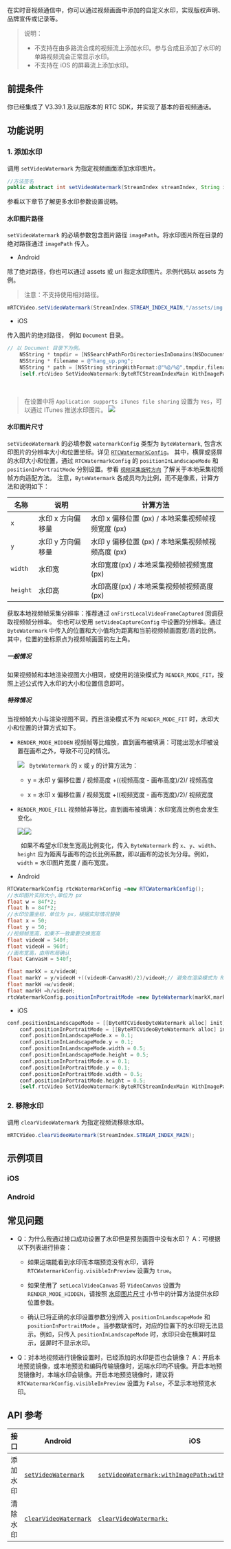 在实时音视频通信中，你可以通过视频画面中添加的自定义水印，实现版权声明、品牌宣传或记录等。

> 说明：
> - 不支持在由多路流合成的视频流上添加水印。参与合成且添加了水印的单路视频流会正常显示水印。
> - 不支持在 iOS 的屏幕流上添加水印。

## 前提条件

你已经集成了 V3.39.1 及以后版本的 RTC SDK，并实现了基本的音视频通话。

## 功能说明

### 1. 添加水印
	

调用 `setVideoWatermark` 为指定视频画面添加水印图片。

```java
//方法签名
public abstract int setVideoWatermark(StreamIndex streamIndex, String imagePath, RTCWatermarkConfig watermarkConfig);
```

参看以下章节了解更多水印参数设置说明。

#### 水印图片路径

`setVideoWatermark` 的必填参数包含图片路径 `imagePath`。将水印图片所在目录的绝对路径通过 `imagePath` 传入。

- Android
	

除了绝对路径，你也可以通过 assets 或 uri 指定水印图片。示例代码以 assets 为例。

> 注意：不支持使用相对路径。

```java
mRTCVideo.setVideoWatermark(StreamIndex.STREAM_INDEX_MAIN,"/assets/img.png",rtcWatermarkConfig);
```

- iOS
	

传入图片的绝对路径， 例如 `Document` 目录。

```objectivec
// 以 Document 目录下为例。
    NSString * tmpdir = [NSSearchPathForDirectoriesInDomains(NSDocumentDirectory, NSUserDomainMask, YES) firstObject];
    NSString * filename = @"hang_up.png";
    NSString * path = [NSString stringWithFormat:@"%@/%@",tmpdir,filename];
    [self.rtcVideo SetVideoWatermark:ByteRTCStreamIndexMain WithImagePath:path WithRtcWatermarkConfig:conf];
```

<br>

> 在设置中将 `Application supports iTunes file sharing` 设置为 `Yes`，可以通过 ITunes 推送水印图片。
> ![](https://portal.volccdn.com/obj/volcfe/cloud-universal-doc/upload_6954fe67e81ae3fe1aa8d3b63a2e2165.png)

<span id="watermark-size"><span>
#### 水印图片尺寸

`setVideoWatermark` 的必填参数 `watermarkConfig` 类型为 `ByteWatermark`, 包含水印图片的分辨率大小和位置坐标。详见 [`RTCWatermarkConfig`](Android-keytype.md#bytewatermark)。
其中，横屏或竖屏的水印大小和位置，通过 `RTCWatermarkConfig` 的 `positionInLandscapeMode` 和 `positionInPortraitMode` 分别设置。参看 [`视频采集旋转方向`](https://www.volcengine.com/docs/6348/106458) 了解关于本地采集视频帧方向适配方法。 注意，`ByteWatermark` 各成员均为比例，而不是像素，计算方法和说明如下：

| 名称 | 说明 | 计算方法 |
| --- | --- | --- |
| `x` | 水印 x 方向偏移量 | 水印 x 偏移位置 (px) / 本地采集视频帧视频宽度 (px) |
| `y` | 水印 y 方向偏移量 | 水印 y 偏移位置 (px) / 本地采集视频帧视频高度 (px) |
| `width` | 水印宽 | 水印宽度(px) / 本地采集视频帧视频宽度 (px) |
| `height` | 水印高 | 水印高度(px) / 本地采集视频帧视频高度 (px) |


获取本地视频帧采集分辨率：推荐通过 `onFirstLocalVideoFrameCaptured` 回调获取视频帧分辨率。 你也可以使用 `setVideoCaptureConfig` 中设置的分辨率。通过 `ByteWatermark` 中传入的位置和大小值均为距离和当前视频帧画面宽/高的比例。其中，位置的坐标原点为视频帧画面的左上角。

##### 一般情况

如果视频帧和本地渲染视图大小相同，或使用的渲染模式为 `RENDER_MODE_FIT`，按照上述公式传入水印的大小和位置信息即可。

##### 特殊情况

当视频帧大小与渲染视图不同，而且渲染模式不为 `RENDER_MODE_FIT` 时，水印大小和位置的计算方式如下。

- `RENDER_MODE_HIDDEN` 视频帧等比缩放，直到画布被填满：可能出现水印被设置在画布之外，导致不可见的情况。
	
	![](https://portal.volccdn.com/obj/volcfe/cloud-universal-doc/upload_b0f7290249b0720a16799608f5646979.png)
	  `ByteWatermark` 的 `x` 或 `y` 的计算方法为：
	
	- y = 水印 y 偏移位置 / 视频高度 +((视频高度 - 画布高度)/2)/ 视频高度
		
	- x = 水印 x 偏移位置 / 视频宽度 +((视频宽度 - 画布宽度)/2)/ 视频宽度
		
	
- `RENDER_MODE_FILL` 视频帧非等比，直到画布被填满：水印宽高比例也会发生变化。
	
	![](https://portal.volccdn.com/obj/volcfe/cloud-universal-doc/upload_9b69825847c63edbcff5ad54945e2ad7.png)![](https://portal.volccdn.com/obj/volcfe/cloud-universal-doc/upload_c589abc5ad7281fed9b3b691fee60937.png)
	
	  如果不希望水印发生宽高比例变化，传入 `ByteWatermark` 的 `x`、`y`、`width`、`height` 应为距离与画布的边长比例系数，即以画布的边长为分母。例如，`width` = 水印图片宽度 / 画布宽度。
	
- Android
	

```java
RTCWatermarkConfig rtcWatermarkConfig =new RTCWatermarkConfig();
//水印图片实际大小,单位为 px
float w = 84f*2;
float h = 84f*2;
//水印位置坐标，单位为 px，根据实际情况替换
float x = 50;
float y = 50;
//视频帧宽高，如果不一致需要交换宽高
float videoW = 540f;
float videoH = 960f;
//画布宽高，由用布局确认
float CanvasH = 540f;

float markX = x/videoW;
float markY = y/videoH +((videoH-CanvasH)/2)/videoH;// 避免在渲染模式为 RENDER_MODE_HIDDEN 下水印出现在画布外。
float markW =w/videoW;
float markH =h/videoH;
rtcWatermarkConfig.positionInPortraitMode =new ByteWatermark(markX,markY,markW,markH);
```

- iOS
	

```objectivec
conf.positionInLandscapeMode = [[ByteRTCVideoByteWatermark alloc] init];//横屏水印设置
    conf.positionInPortraitMode = [[ByteRTCVideoByteWatermark alloc] init];//竖屏水印设置
    conf.positionInLandscapeMode.x = 0.1;
    conf.positionInLandscapeMode.y = 0.1;
    conf.positionInLandscapeMode.width = 0.5;
    conf.positionInLandscapeMode.height = 0.5;
    conf.positionInPortraitMode.x = 0.1;
    conf.positionInPortraitMode.y = 0.1;
    conf.positionInPortraitMode.width = 0.5;
    conf.positionInPortraitMode.height = 0.5;
    [self.rtcVideo SetVideoWatermark:ByteRTCStreamIndexMain WithImagePath:path WithRtcWatermarkConfig:conf];
```

### 2. 移除水印
	

调用 `clearVideoWatermark` 为指定视频流移除水印。

```java
mRTCVideo.clearVideoWatermark(StreamIndex.STREAM_INDEX_MAIN);
``` 

## 示例项目

### iOS

<Attachment link="https://portal.volccdn.com/obj/volcfe/cloud-universal-doc/upload_45610d4e615196814818e28b150c85da.zip" name="VolcengineRTC_WatermarkDemo_iOS_3.45.602.zip" size="61.61MB"></Attachment>

### Android

<Attachment link="https://portal.volccdn.com/obj/volcfe/cloud-universal-doc/upload_0878f656631755f3422e10e350efeb8f.zip" name="VolcengineRTC_WatermarkDemo_Android_3.45.602.zip" size="119.20MB"></Attachment>


## 常见问题

- Q：为什么我通过接口成功设置了水印但是预览画面中没有水印？ A：可根据以下列表进行排查：
	- 如果远端能看到水印而本端预览没有水印，请将 `RTCWatermarkConfig.visibleInPreview` 设置为 `true`。
		
	- 如果使用了 `setLocalVideoCanvas` 将 `VideoCanvas` 设置为 `RENDER_MODE_HIDDEN`，请按照 [水印图片尺寸](#watermark-size) 小节中的计算方法提供水印位置参数。
		
	- 确认已将正确的水印设置参数分别传入 `positionInLandscapeMode` 和 `positionInPortraitMode` 。当参数缺省时，对应的位置下的水印将无法显示。例如，只传入 `positionInLandscapeMode` 时，水印只会在横屏时显示，竖屏时不显示水印。
		
- Q：对本地视频进行镜像设置时，已经添加的水印是否也会镜像？ A：开启本地预览镜像，或本地预览和编码传输镜像时，远端水印均不镜像。开启本地预览镜像时，本端水印会镜像。开启本地预览镜像时，建议将 `RTCWatermarkConfig.visibleInPreview` 设置为 `False`，不显示本地预览水印。

## API 参考

| 接口 | Android | iOS | Mac | Windows | Linux | Flutter | Electron |
| --- | --- | --- | --- | --- | --- | --- | --- |
| 添加水印 | [`setVideoWatermark`](Android-api#RTCVideo-setvideowatermark) | [`setVideoWatermark:withImagePath:withRtcWatermarkConfig:`](iOS-api#ByteRTCVideo-setvideowatermark-withimagepath-withrtcwatermarkconfig) | [`setVideoWatermark:withImagePath:withRtcWatermarkConfig:`](macOS-api#ByteRTCVideo-setvideowatermark-withimagepath-withrtcwatermarkconfig) | [`setVideoWatermark`](Windows-api#IRTCVideo-setvideowatermark) | [`setVideoWatermark`](Linux-api#IRTCVideo-setvideowatermark) | [`setVideoWatermark`](https://pub.dev/documentation/volc\_engine\_rtc/latest/api\_bytertc\_video\_api/RTCVideo/setVideoWatermark.html) | [`setVideoWatermark`](Electron-api.md#rtcvideo-setvideowatermark) |
| 清除水印 | [`clearVideoWatermark`](Android-api#RTCVideo-clearvideowatermark) | [`clearVideoWatermark:`](iOS-api#ByteRTCVideo-clearvideowatermark) | [`clearVideoWatermark:`](macOS-api#ByteRTCVideo-clearvideowatermark) | [`clearVideoWatermark`](Windows-api#IRTCVideo-clearvideowatermark) | [`clearVideoWatermark`](Linux-api#IRTCVideo-clearvideowatermark) | [`clearVideoWatermark`](https://pub.dev/documentation/volc\_engine\_rtc/latest/api\_bytertc\_video\_api/RTCVideo/clearVideoWatermark.html) | [`clearVideoWatermark`](Electron-api.md#rtcvideo-clearvideowatermark) |